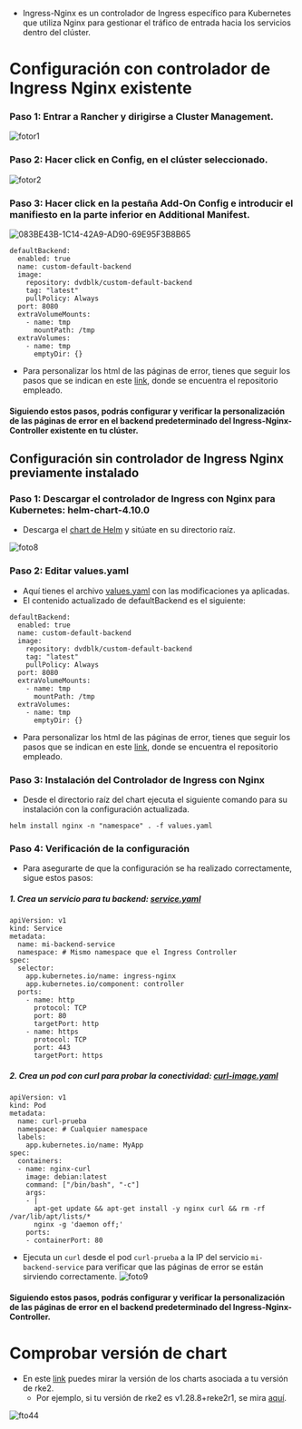   -  Ingress-Nginx es un controlador de Ingress específico para Kubernetes que utiliza Nginx para gestionar el tráfico de entrada hacia los servicios dentro del clúster.

# Configuración con controlador de Ingress Nginx existente

### Paso 1: Entrar a Rancher y dirigirse a Cluster Management.
![fotor1](uploads/c88fd75ee5775eb0885090dbe70d6606/fotor1.png)
### Paso 2: Hacer click en Config, en el clúster seleccionado.
![fotor2](uploads/4ac218d4f432178b73f143cacc84d953/fotor2.png)

### Paso 3: Hacer click en la pestaña Add-On Config e introducir el manifiesto en la parte inferior en Additional Manifest.

![083BE43B-1C14-42A9-AD90-69E95F3B8B65](uploads/0ad5cab9d21092018ccad60dd86a65b7/083BE43B-1C14-42A9-AD90-69E95F3B8B65.JPEG)

```
defaultBackend:
  enabled: true
  name: custom-default-backend
  image:
    repository: dvdblk/custom-default-backend
    tag: "latest"
    pullPolicy: Always
  port: 8080
  extraVolumeMounts:
    - name: tmp
      mountPath: /tmp
  extraVolumes:
    - name: tmp
      emptyDir: {}
```
   - Para personalizar los html de las páginas de error, tienes que seguir los pasos que se indican en este [link](https://github.com/dvdblk/custom-default-backend?tab=readme-ov-file#html-customization), donde se encuentra el repositorio empleado.

#### Siguiendo estos pasos, podrás configurar y verificar la personalización de las páginas de error en el backend predeterminado del Ingress-Nginx-Controller existente en tu clúster.

## Configuración sin controlador de Ingress Nginx previamente instalado

### Paso 1: Descargar el controlador de Ingress con Nginx para Kubernetes: helm-chart-4.10.0
- Descarga el [chart de Helm](https://github.com/kubernetes/ingress-nginx/releases/tag/helm-chart-4.10.0) y sitúate en su directorio raíz.

![foto8](uploads/182223c53c9b6f8c1b9ea64e5f8fa104/foto8.png)

### Paso 2: Editar values.yaml

- Aquí tienes el archivo [values.yaml](https://gitlab.com/satecgroup/satec/devsecops/kubernetes/ingress/-/blob/main/ingress-nginx/values.yaml?ref_type=heads) con las modificaciones ya aplicadas.
- El contenido actualizado de defaultBackend es el siguiente:

```
defaultBackend:
  enabled: true
  name: custom-default-backend
  image:
    repository: dvdblk/custom-default-backend
    tag: "latest"
    pullPolicy: Always
  port: 8080
  extraVolumeMounts:
    - name: tmp
      mountPath: /tmp
  extraVolumes:
    - name: tmp
      emptyDir: {}
```

   - Para personalizar los html de las páginas de error, tienes que seguir los pasos que se indican en este [link](https://github.com/dvdblk/custom-default-backend?tab=readme-ov-file#html-customization), donde se encuentra el repositorio empleado.

### Paso 3: Instalación del Controlador de Ingress con Nginx

- Desde el directorio raíz del chart ejecuta el siguiente comando para su instalación con la configuración actualizada.

```
helm install nginx -n "namespace" . -f values.yaml
```

### Paso 4: Verificación de la configuración

- Para asegurarte de que la configuración se ha realizado correctamente, sigue estos pasos:

##### 1. Crea un servicio para tu backend: [service.yaml](https://gitlab.com/satecgroup/satec/devsecops/kubernetes/ingress/-/blob/main/service.yaml?ref_type=heads)

```
apiVersion: v1
kind: Service
metadata:
  name: mi-backend-service
  namespace: # Mismo namespace que el Ingress Controller
spec:
  selector:
    app.kubernetes.io/name: ingress-nginx
    app.kubernetes.io/component: controller
  ports:
    - name: http
      protocol: TCP
      port: 80
      targetPort: http
    - name: https
      protocol: TCP
      port: 443
      targetPort: https
```
   
   ##### 2. Crea un pod con curl para probar la conectividad: [curl-image.yaml](https://gitlab.com/satecgroup/satec/devsecops/kubernetes/ingress/-/blob/main/curl-image.yaml?ref_type=heads)

```
apiVersion: v1
kind: Pod
metadata:
  name: curl-prueba
  namespace: # Cualquier namespace
  labels:
    app.kubernetes.io/name: MyApp
spec:
  containers:
  - name: nginx-curl
    image: debian:latest
    command: ["/bin/bash", "-c"]
    args:
    - |
      apt-get update && apt-get install -y nginx curl && rm -rf /var/lib/apt/lists/*
      nginx -g 'daemon off;'
    ports:
    - containerPort: 80

```
   - Ejecuta un `curl` desde el pod `curl-prueba` a la IP del servicio `mi-backend-service` para verificar que las páginas de error se están sirviendo correctamente.
   ![foto9](uploads/fb85e630cfbc6401114fe7e4e7c29d53/foto9.png)

#### Siguiendo estos pasos, podrás configurar y verificar la personalización de las páginas de error en el backend predeterminado del Ingress-Nginx-Controller.

# Comprobar versión de chart
   - En este [link](https://github.com/rancher/rke2/releases?expanded=true&page=2&q=v1.28.8%2Brke2r1) puedes mirar la versión de los charts asociada a tu versión de rke2.
      - Por  ejemplo, si tu versión de rke2 es v1.28.8+reke2r1, se mira [aquí](https://github.com/rancher/rke2/releases/tag/v1.28.8%2Brke2r1). 

![fto44](uploads/b83383a3fa35a05ed35d07d8681c755c/fto44.png)